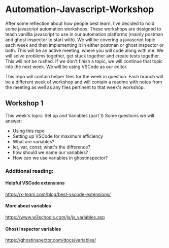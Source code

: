 # Automation-Javascript-Workshop

After some reflection about how people best learn, I've decided to hold some javascript automation workshops. These workshops are designed to teach vanillla javascript to use in our automation platforms (mainly postman and ghost inspector to start with). We will be covering a javascript topic each week and then implementing it in either postman or ghost inspector or both. This will be an active meeting, where you will code along with me. We will solve problems together, get stuck together and create tests together. This will not be rushed. If we don't finish a topic, we will continue that topic into the next week.
We will be using VSCode as our editor.

This repo will contain helper files for the week in question. Each branch will be a different week of workshop and will contain a readme with notes from the meeting as well as any files pertinent to that week's workshop.

## Workshop 1

This week's topic:
Set up and Variables (part 1)
Some questions we will answer:
- Using this repo
- Setting up VSCode for maximum efficiency
- What are variables?
- let, var, const; what's the difference?
- how should we name our variables?
- How can we use variables in ghostinspector?

### Additional reading:

#### Helpful VSCode extensions
https://x-team.com/blog/best-vscode-extensions/


#### More about variables
https://www.w3schools.com/js/js_variables.asp

#### Ghost Inspector variables
https://ghostinspector.com/docs/variables/
